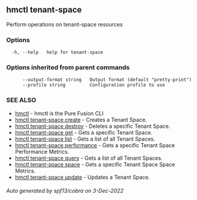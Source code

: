 ## hmctl tenant-space

Perform operations on tenant-space resources

### Options

```
  -h, --help   help for tenant-space
```

### Options inherited from parent commands

```
      --output-format string   Output format (default "pretty-print")
      --profile string         Configuration profile to use
```

### SEE ALSO

* [hmctl](hmctl.md)	 - hmctl is the Pure Fusion CLI
* [hmctl tenant-space create](hmctl_tenant-space_create.md)	 - Creates a Tenant Space.
* [hmctl tenant-space destroy](hmctl_tenant-space_destroy.md)	 - Deletes a specific Tenant Space.
* [hmctl tenant-space get](hmctl_tenant-space_get.md)	 - Gets a specific Tenant Space.
* [hmctl tenant-space list](hmctl_tenant-space_list.md)	 - Gets a list of all Tenant Spaces.
* [hmctl tenant-space performance](hmctl_tenant-space_performance.md)	 - Gets a specific Tenant Space Performance Metrics.
* [hmctl tenant-space query](hmctl_tenant-space_query.md)	 - Gets a list of all Tenant Spaces.
* [hmctl tenant-space space](hmctl_tenant-space_space.md)	 - Gets a specific Tenant Space Space Metrics.
* [hmctl tenant-space update](hmctl_tenant-space_update.md)	 - Updates a Tenant Space.

###### Auto generated by spf13/cobra on 3-Dec-2022

